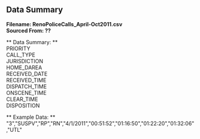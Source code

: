 ## Data Summary  

**Filename: RenoPoliceCalls_April-Oct2011.csv**  
**Sourced From: ??**

** Data Summary: **  
PRIORITY  
CALL_TYPE  
JURISDICTION  
HOME_DAREA  
RECEIVED_DATE  
RECEIVED_TIME  
DISPATCH_TIME  
ONSCENE_TIME  
CLEAR_TIME  
DISPOSITION  

** Example Data: **  
"3","SUSPV","RP","RN","4/1/2011","00:51:52","01:16:50","01:22:20","01:32:06","UTL"  